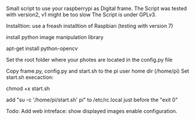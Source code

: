 Small script to use your raspberrypi as Digital frame.
The Script was tested with version2, v1 might be too slow
The Script is under GPLv3.

Installtion:
use a freash installtion of Raspbian (testing with version 7)

install python image manipulation library

apt-get install python-opencv

Set the root folder where your photes are located in the config.py file

Copy frame.py, config.py and start.sh to the pi user home dir (/home/pi)
Set start.sh execaction:

chmod +x start.sh


add "su -c '/home/pi/start.sh' pi" to /etc/rc.local just before the "exit 0"


Todo:
Add web intreface:
	show displayed images 
	enable configuration. 

